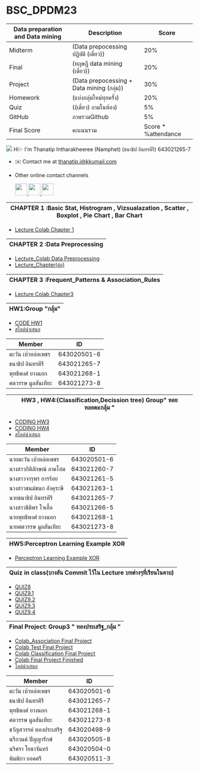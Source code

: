 
# BSC_DPDM23 

 | Data preparation and Data mining|Description |Score|
 |---|---|---|
 |Midterm| (Data prepocessing ปฏิบัติ (เดี่ยว))| 20%|
 |Final|(ทฤษฎี data mining (เดี่ยว)) |20%
 |Project|(Data prepocessing + Data mining (กลุ่ม))| 30%|
 |Homework|(แบ่งกลุ่มใหม่ทุกครั้ง) |20%|
 |Quiz|((เดี่ยว) ถามในห้อง)| 5%|
 |GitHub| ภาพรวมGithub|5%|
 |Final Score |คะแนนรวม| Score * %attendance|
 
 ![](https://user-images.githubusercontent.com/18350557/176309783-0785949b-9127-417c-8b55-ab5a4333674e.gif) Hi✨  I'm Thanatip Intharakheeree (Namphet)
 (ธนาธิป อินทรคีรี) 643021265-7 
* ✉️  Contact me at [thanatip.i@kkumail.com](mailto:thanatip.i@kkumail.com)

* Other online contact channels <p align="left"> <a href="https://www.facebook.com/profile.php?id=100009677046553" target="_blank" rel="noreferrer"> <picture> <source media="(prefers-color-scheme: dark)" srcset="https://raw.githubusercontent.com/danielcranney/readme-generator/main/public/icons/socials/facebook-dark.svg" /> <source media="(prefers-color-scheme: light)" srcset="https://raw.githubusercontent.com/danielcranney/readme-generator/main/public/icons/socials/facebook.svg" /> <img src="https://raw.githubusercontent.com/danielcranney/readme-generator/main/public/icons/socials/facebook.svg" width="32" height="32" /> </picture> </a> <a href="https://www.instagram.com/icutmyhairbecausemyhairisdope/" target="_blank" rel="noreferrer"> <picture> <source media="(prefers-color-scheme: dark)" srcset="https://raw.githubusercontent.com/danielcranney/readme-generator/main/public/icons/socials/instagram-dark.svg" /> <source media="(prefers-color-scheme: light)" srcset="https://raw.githubusercontent.com/danielcranney/readme-generator/main/public/icons/socials/instagram.svg" /> <img src="https://raw.githubusercontent.com/danielcranney/readme-generator/main/public/icons/socials/instagram.svg" width="32" height="32" /> </picture> </a> <a href="https://medium.com/@thanatip.i" target="_blank" rel="noreferrer"> <picture> <source media="(prefers-color-scheme: dark)" srcset="https://raw.githubusercontent.com/danielcranney/readme-generator/main/public/icons/socials/medium-dark.svg" /> <source media="(prefers-color-scheme: light)" srcset="https://raw.githubusercontent.com/danielcranney/readme-generator/main/public/icons/socials/medium.svg" /> <img src="https://raw.githubusercontent.com/danielcranney/readme-generator/main/public/icons/socials/medium.svg" width="32" height="32" /> </picture> </a></p>






|CHAPTER 1 :Basic Stat, Histrogram , Vizsualazation , Scatter , Boxplot , Pie Chart , Bar Chart|
|-----|
* [Lecture Colab Chapter 1](https://github.com/Thanatipz/BSC_DPDM23/blob/c56968d840d07b4f370353a19a1251a2f7ce8465/mapplot.ipynb)

|CHAPTER 2 :Data Preprocessing  |
|---|
* [Lecture_Colab Data Preprocessing](https://github.com/Thanatipz/BSC_DPDM23/blob/f20921e968ab6fbb4ca0cf5ee3d7c32485707f4c/Data_Preprocessing.ipynb)
* [Lecture_Chapter(ต่อ)](https://github.com/Thanatipz/BSC_DPDM23/blob/ed59c8e3ca706850b1e5ced56999238ca5ac8ecc/Dimensionality_Reduction_PCA.ipynb)

|CHAPTER 3 :Frequent_Patterns & Association_Rules|
|--|
* [Lecture Colab Chapter3](https://github.com/Thanatipz/BSC_DPDM23/blob/80063fc907c7ef01d0e09cc8e2ab381600c68942/Frequent_Patterns_(Association_Rules).ipynb)
  
|HW1:Group "กลุ้ม"|
|---|

* [CODE HW1](https://github.com/Thanatipz/BSC_DPDM23/blob/ebb1766773a747e096645e4e9a2a0f20f723dd0c/Frequent_Patterns_(Association_Rules).ipynb)
* [สไลด์นำเสนอ ](https://drive.google.com/file/d/15i4MAEVaUnUO_0wkAdu9Rs1YoR832sDX/view?usp=sharing)
  
|Member|ID|
|--|--|
 |ตะวัน เบ้าหล่อเพชร          |643020501-6|
 |ธนาธิป อินทรคีรี             |643021265-7| 
 |พุทธิพงศ์ ยางนอก            |643021268-1|
 |ศตวรรษ มูลสันเทียะ          |643021273-8|




|HW3 , HW4:(Classification,Decission tree) Group" หอยหลอดxกลุ้ม "|
|---|
* [CODING  HW3](https://github.com/Thanatipz/BSC_DPDM23/blob/bff161f35a625bc79fe027ddaf29209319511f10/Classification.ipynb)
* [CODING  HW4](https://github.com/Thanatipz/BSC_DPDM23/blob/bff161f35a625bc79fe027ddaf29209319511f10/HW4_criterionmax-leaf-nodes.pdf)
* [สไลด์นำเสนอ](https://www.canva.com/design/DAF9IaqU5lk/-OIIvuDo2CmVbEKYOOfOsw/edit?utm_content=DAF9IaqU5lk&utm_campaign=designshare&utm_medium=link2&utm_source=sharebutton)

|Member|ID|
|--|--|
  |นายตะวัน เบ้าหล่อเพชร       |643020501-6|
  |นางสาวกิติลักษณ์ ลาดโฮม      |643021260-7|    
  |นางสาวจารุพร การร้อย       |643021261-5|
  |นางสาวชนม์ชนก อังคุระษี      |643021263-1|
  |นายธนาธิป อินทรคีรี          |643021265-7|
  |นางสาวธิติพร ใจเอื้อ         |643021266-5|    
  |นายพุทธิพงศ์ ยางนอก         |643021268-1|
  |นายศตวรรษ มูลสันเทียะ       |643021273-8|




|HW5:Perceptron Learning Example XOR|
|--|
*  [Perceptron Learning Example XOR](https://github.com/Thanatipz/BSC_DPDM23/blob/bff161f35a625bc79fe027ddaf29209319511f10/HW5%20Finished.png)

|Quiz in class(บางอัน Commit ไว้ใน Lecture บทต่างๆที่เรียนในคาบ)|
|--|
*  [QUIZ8](https://github.com/Thanatipz/BSC_DPDM23/blob/bff161f35a625bc79fe027ddaf29209319511f10/quiz_8_643021265-7_%E0%B8%98%E0%B8%99%E0%B8%B2%E0%B8%98%E0%B8%B4%E0%B8%9B.pdf)
*  [QUIZ9.1](https://github.com/Thanatipz/BSC_DPDM23/blob/bff161f35a625bc79fe027ddaf29209319511f10/Quiz9.pdf)
*  [QUIZ9.2](https://github.com/Thanatipz/BSC_DPDM23/blob/bff161f35a625bc79fe027ddaf29209319511f10/Quiz9%202.pdf)
*  [QUIZ9.3](https://github.com/Thanatipz/BSC_DPDM23/blob/bff161f35a625bc79fe027ddaf29209319511f10/Quiz9%203.pdf)
*  [QUIZ9.4](https://github.com/Thanatipz/BSC_DPDM23/blob/bff161f35a625bc79fe027ddaf29209319511f10/Quiz9%204.pdf)


|Final Project: Group3 " ทองประเสริฐ_กลุ้ม "|
|---|
*  [Colab_Association Final Project](https://github.com/Thanatipz/BSC_DPDM23/blob/bff161f35a625bc79fe027ddaf29209319511f10/association_rule.ipynb)
*  [Colab Test Final Project](https://github.com/Thanatipz/BSC_DPDM23/blob/bff161f35a625bc79fe027ddaf29209319511f10/test_survey.ipynb)
*  [Colab Classification Final Project](https://github.com/Thanatipz/BSC_DPDM23/blob/bff161f35a625bc79fe027ddaf29209319511f10/Classification_proj_DPDM.ipynb)
*  [Colab Final Project Finished](https://github.com/Thanatipz/BSC_DPDM23/blob/bff161f35a625bc79fe027ddaf29209319511f10/Final_Project.ipynb)
*  [ไลด์นำเสนอ](https://www.canva.com/design/DAF-WcysmBY/PECIm5zOmMxpIyxpRRV-og/edit?utm_content=DAF-WcysmBY&utm_campaign=designshare&utm_medium=link2&utm_source=sharebutton)

|Member|ID|
|---|--|
 |ตะวัน เบ้าหล่อเพชร          |643020501-6|   
 |ธนาธิป อินทรคีรี             |643021265-7|     
 |พุทธิพงศ์ ยางนอก            |643021268-1|   
 |ศตวรรษ มูลสันเทียะ          |643021273-8|
 |ขวัญสวรรค์ ทองประเสริฐ      |643020498-9|
 |นรีกานต์ ปัญญารักษ์           |643020505-8|
 |นริศรา โยธาจันทร์           |643020504-0|
 |พิมพิกา ยอดศรี              |643020511-3|

